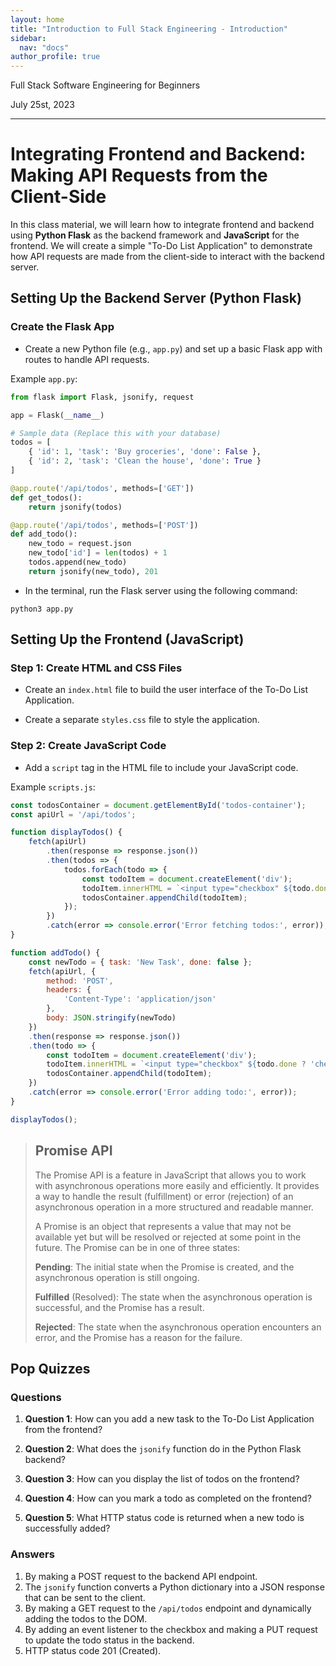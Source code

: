 ```yaml
---
layout: home
title: "Introduction to Full Stack Engineering - Introduction"
sidebar:
  nav: "docs"
author_profile: true
---
```


Full Stack Software Engineering for Beginners

July 25st, 2023

***

# Integrating Frontend and Backend: Making API Requests from the Client-Side

In this class material, we will learn how to integrate frontend and backend using **Python Flask** as the backend framework and **JavaScript** for the frontend. We will create a simple "To-Do List Application" to demonstrate how API requests are made from the client-side to interact with the backend server.

## Setting Up the Backend Server (Python Flask)

### Create the Flask App

- Create a new Python file (e.g., `app.py`) and set up a basic Flask app with routes to handle API requests.

Example `app.py`:

```python
from flask import Flask, jsonify, request

app = Flask(__name__)

# Sample data (Replace this with your database)
todos = [
    { 'id': 1, 'task': 'Buy groceries', 'done': False },
    { 'id': 2, 'task': 'Clean the house', 'done': True }
]

@app.route('/api/todos', methods=['GET'])
def get_todos():
    return jsonify(todos)

@app.route('/api/todos', methods=['POST'])
def add_todo():
    new_todo = request.json
    new_todo['id'] = len(todos) + 1
    todos.append(new_todo)
    return jsonify(new_todo), 201
```

- In the terminal, run the Flask server using the following command:

```
python3 app.py
```

## Setting Up the Frontend (JavaScript)

### Step 1: Create HTML and CSS Files

- Create an `index.html` file to build the user interface of the To-Do List Application.

- Create a separate `styles.css` file to style the application.

### Step 2: Create JavaScript Code

- Add a `script` tag in the HTML file to include your JavaScript code.

Example `scripts.js`:

```javascript
const todosContainer = document.getElementById('todos-container');
const apiUrl = '/api/todos';

function displayTodos() {
    fetch(apiUrl)
        .then(response => response.json())
        .then(todos => {
            todos.forEach(todo => {
                const todoItem = document.createElement('div');
                todoItem.innerHTML = `<input type="checkbox" ${todo.done ? 'checked' : ''}> ${todo.task}`;
                todosContainer.appendChild(todoItem);
            });
        })
        .catch(error => console.error('Error fetching todos:', error));
}

function addTodo() {
    const newTodo = { task: 'New Task', done: false };
    fetch(apiUrl, {
        method: 'POST',
        headers: {
            'Content-Type': 'application/json'
        },
        body: JSON.stringify(newTodo)
    })
    .then(response => response.json())
    .then(todo => {
        const todoItem = document.createElement('div');
        todoItem.innerHTML = `<input type="checkbox" ${todo.done ? 'checked' : ''}> ${todo.task}`;
        todosContainer.appendChild(todoItem);
    })
    .catch(error => console.error('Error adding todo:', error));
}

displayTodos();
```

> ## Promise API
> The Promise API is a feature in JavaScript that allows you to work with asynchronous operations more easily and efficiently. It provides a way to handle the result (fulfillment) or error (rejection) of an asynchronous operation in a more structured and readable manner.
>
> A Promise is an object that represents a value that may not be available yet but will be resolved or rejected at some point in the future. The Promise can be in one of three states:
>
> **Pending**: The initial state when the Promise is created, and the asynchronous operation is still ongoing.
>
> **Fulfilled** (Resolved): The state when the asynchronous operation is successful, and the Promise has a result.
>
> **Rejected**: The state when the asynchronous operation encounters an error, and the Promise has a reason for the failure.
>


## Pop Quizzes

### Questions

1. **Question 1**: How can you add a new task to the To-Do List Application from the frontend?

2. **Question 2**: What does the `jsonify` function do in the Python Flask backend?

3. **Question 3**: How can you display the list of todos on the frontend?

4. **Question 4**: How can you mark a todo as completed on the frontend?

5. **Question 5**: What HTTP status code is returned when a new todo is successfully added?
   
### Answers

1. By making a POST request to the backend API endpoint.
2. The `jsonify` function converts a Python dictionary into a JSON response that can be sent to the client.
3. By making a GET request to the `/api/todos` endpoint and dynamically adding the todos to the DOM.
4. By adding an event listener to the checkbox and making a PUT request to update the todo status in the backend.
5. HTTP status code 201 (Created).